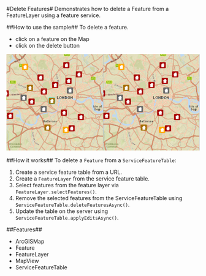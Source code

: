 #Delete Features#
Demonstrates how to delete a Feature from a FeatureLayer using a feature service. 

##How to use the sample##
To delete a feature.
  - click on a feature on the Map
  - click on the delete button

![](DeleteFeatures.png)

##How it works##
To delete a `Feature` from a `ServiceFeatureTable`:

1. Create a service feature table from a URL.
2. Create a `FeatureLayer` from the service feature table.
3. Select features from the feature layer via `FeatureLayer.selectFeatures()`.
4. Remove the selected features from the ServiceFeatureTable using `ServiceFeatureTable.deleteFeaturesAsync()`.
5. Update the table on the server using `ServiceFeatureTable.applyEditsAsync()`.

##Features##
- ArcGISMap
- Feature
- FeatureLayer
- MapView
- ServiceFeatureTable
